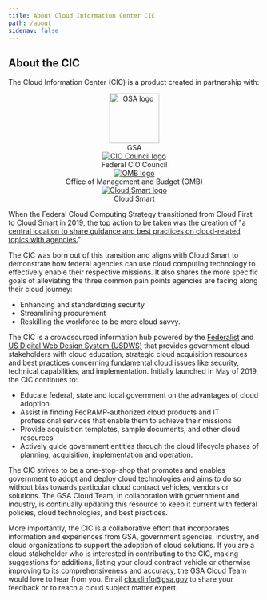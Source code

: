 ```yaml
---
title: About Cloud Information Center CIC
path: /about
sidenav: false
---
```


## About the CIC

The Cloud Information Center (CIC) is a product created in partnership with:

<div class="grid-container">
  <div class="grid-row" style="text-align:center">
   <div class="tablet:grid-col"><a href="https://www.gsa.gov"><img src="../../images/logo-gsa.png" width="100" alt="GSA logo" /></a><br />GSA</div>
    <div class="tablet:grid-col"><a href="https://www.coi.gov"><img src="../../images/logo-cio-council.png" alt="CIO Council logo" /></a><br />Federal CIO Council</div>
    <div class="tablet:grid-col"> <a href="https://www.omb.gov"><img src="../../images/logo-omb.png" alt="OMB logo" /></a><br />Office of Management and Budget (OMB)</div>
    <div class="tablet:grid-col"><a href="https://cloud.cio.gov/"><img src="../../images/logo-cloud-smart.PNG" alt="Cloud Smart logo" /></a><br />Cloud Smart</div>
  </div>
</div>

When the Federal Cloud Computing Strategy transitioned from Cloud First to [Cloud Smart](https://cloud.cio.gov/) in 2019, the top action to be taken was the creation of "[a central location to share guidance and best practices on cloud-related topics with agencies.](https://cloud.cio.gov/strategy/actions/)" 

The CIC was born out of this transition and aligns with Cloud Smart to demonstrate how federal agencies can use cloud computing technology to effectively enable their respective missions. It also shares the more specific goals of alleviating the three common pain points agencies are facing along their cloud journey:

- Enhancing and standardizing security  
- Streamlining procurement
- Reskilling the workforce to be more cloud savvy.

The CIC is a crowdsourced information hub powered by the [Federalist](https://federalist.18f.gov/) and [US Digital Web Design System (USDWS)](https://designsystem.digital.gov/) that provides government cloud stakeholders with cloud education, strategic cloud acquisition resources and best practices concerning fundamental cloud issues like security, technical capabilities, and implementation. Initially launched in May of 2019, the CIC continues to:

- Educate federal, state and local government on the advantages of cloud adoption 
- Assist in finding FedRAMP-authorized cloud products and IT professional services that enable them to achieve their missions
- Provide acquisition templates, sample documents, and other cloud resources
- Actively guide government entities through the cloud lifecycle phases of planning, acquisition, implementation and operation. 

The CIC strives to be a one-stop-shop that promotes and enables government to adopt and deploy cloud technologies and aims to do so without bias towards particular cloud contract vehicles, vendors or solutions. The GSA Cloud Team, in collaboration with government and industry, is continually updating this resource to keep it current with federal policies, cloud technologies, and best practices. 

More importantly, the CIC is a collaborative effort that incorporates information and experiences from GSA, government agencies, industry, and cloud organizations to support the adoption of cloud solutions. If you are a cloud stakeholder who is interested in contributing to the CIC, making suggestions for additions, listing your cloud contract vehicle or otherwise improving to its comprehensiveness and accuracy, the GSA Cloud Team would love to hear from you. Email [cloudinfo@gsa.gov](mailto:cloudinfo@gsa.gov) to share your feedback or to reach a cloud subject matter expert.